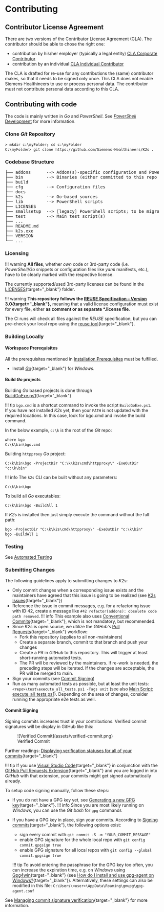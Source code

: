 <!--
SPDX-FileCopyrightText: © 2024 Siemens Healthcare GmbH
SPDX-License-Identifier: MIT
-->

# Contributing
## Contributor License Agreement
There are two versions of the Contributor License Agreement (CLA). 
The contributor should be able to chose the right one: 

* contribution by his/her employer (typically a legal entity) [CLA Corporate Contributor](./cla-corporate-contributor.md)
* contribution by an individual [CLA Individual Contributor](./cla-individual-contributor.md) 

The CLA is drafted for re-use for any contributions the (same) contributor makes, so that it needs to be signed only once.
This CLA does not enable Siemens Healthineers to use or process personal data. The contributor must not contribute personal data according to this CLA.

## Contributing with code
The code is mainly written in *Go* and *PowerShell*. See [*PowerShell* Development](powershell-dev.md) for more information.

### Clone *Git* Repository

```console
> mkdir c:\myFolder; cd c:\myFolder
C:\myFolder> git clone https://github.com/Siemens-Healthineers/K2s .
```

### Codebase Structure
<pre>
├── addons      --> Addon(s)-specific configuration and PowerShell scripts
├── bin         --> Binaries (either committed to this repo or dropped as build target)
├── build
├── cfg         --> Configuration files
├── docs
├── k2s         --> Go-based sources
├── lib         --> PowerShell scripts
├── LICENSES
├── smallsetup  --> [legacy] PowerShell scripts; to be migrated to "lib"
├── test        --> Main test script(s)
├── ...
├── README.md
├── k2s.exe
├── VERSION
└── ...
</pre>

### Licensing
!!! warning
    **All files**, whether *own* code or 3rd-party code (i.e. *PowerShell*/*Go* snippets or configuration files like *yaml* manifests, etc.), have to be clearly marked with the respective license.

The currently supported/used 3rd-party licenses can be found in the [LICENSES](https://github.com/Siemens-Healthineers/K2s/tree/main/LICENSES){target="_blank"} folder.

!!! warning
    **This repository follows the [REUSE Specification – Version 3.0](https://reuse.software/spec/){target="_blank"},** meaning that a valid license configuration must exist for every file, either **as comment or as separate \*.license file**.

The CI runs will check all files against the *REUSE* specification, but you can pre-check your local repo using the [reuse tool](https://github.com/fsfe/reuse-tool){target="_blank"}.

### Building Locally
#### Workspace Prerequisites
All the prerequisites mentioned in [Installation Prerequisites](../../op-manual/installing-k2s.md#prerequisites) must be fulfilled.

* Install [*Go*](https://go.dev/dl/){target="_blank"} for *Windows*.

#### Build *Go* projects
Building *Go* based projects is done through [BuildGoExe.ps1](https://github.com/Siemens-Healthineers/K2s/blob/main/smallsetup/common/BuildGoExe.ps1){target="_blank"}

!!! tip
    `bgo.cmd` is a shortcut command to invoke the script `BuildGoExe.ps1`.<br/>
    If you have not installed *K2s* yet, then your `PATH` is not updated with the required locations. In this case, look for bgo.cmd and invoke the build command.

In the below example, `c:\k` is the root of the *Git* repo:
```console
where bgo
C:\k\bin\bgo.cmd
```

Building `httpproxy` *Go* project:
```console
C:\k\bin\bgo -ProjectDir "C:\k\k2s\cmd\httpproxy\" -ExeOutDir "c:\k\bin"
```

!!! info
    The `k2s` CLI can be built without any parameters:
```console
C:\k\bin\bgo
```

To build all *Go* executables:
```console
C:\k\bin\bgo -BuildAll 1
```

If *K2s* is installed then just simply execute the command without the full path:
```console
bgo -ProjectDir "C:\k\k2s\cmd\httpproxy\" -ExeOutDir "c:\k\bin"
bgo -BuildAll 1
```

### Testing 
See [Automated Testing](automated-testing.md)

### Submitting Changes
The following guidelines apply to submitting changes to *K2s*:

- Only commit changes when a corresponding issue exists and the maintainers have agreed that this issue is going to be realized (see [K2s Issues](https://github.com/Siemens-Healthineers/K2s/issues){target="_blank"})
- Reference the issue in commit messages, e.g. for a refactoring issue with ID 42, create a message like `#42 refactor(addons): obsolete code path removed`. 
!!! info
    This example also uses [Conventional Commits](https://www.conventionalcommits.org/en/v1.0.0/){target="_blank"}, which is not mandatory, but recommended.
- Since *K2s* is open source, we utilize the *GitHub's* [Pull Requests](https://docs.github.com/en/pull-requests){target="_blank"} workflow:
    - Fork this repository (applies to all non-maintainers)
    - Create a separate branch, commit to that branch and push your changes
    - Create a PR in *GitHub* to this repository. This will trigger at least short-running automated tests.
    - The PR will be reviewed by the maintainers. If re-work is needed, the preceding steps will be iterated. If the changes are acceptable, the PR will be merged to main.
- Sign your commits (see [Commit Signing](#commit-signing))
- Run as many automated tests as possible, but at least the unit tests: `<repo>\test\execute_all_tests.ps1 -Tags unit` (see also [Main Script: execute_all_tests.ps1](automated-testing.md#main-script-execute_all_testsps1)). Depending on the area of changes, consider running the appropriate e2e tests as well.

#### Commit Signing
Signing commits increases trust in your contributions. Verified commit signatures will be display in GitHub like this:

<figure markdown="span">
  ![Verified Commit](assets/verified-commit.png)
  <figcaption>Verified Commit</figcaption>
</figure>
  
Further readings: [Displaying verification statuses for all of your commits](https://docs.github.com/en/authentication/managing-commit-signature-verification/displaying-verification-statuses-for-all-of-your-commits){target="_blank"}

!!! tip
    If you use [Visual Studio Code](https://code.visualstudio.com/){target="_blank"} in conjunction with the [GitHub Pull Requests Extension](https://marketplace.visualstudio.com/items?itemName=GitHub.vscode-pull-request-github){target="_blank"} and you are logged in into *GitHub* with that extension, your commits might get signed automatically already.

To setup code signing manually, follow these steps:

- If you do not have a GPG key yet, see [Generating a new GPG key](https://docs.github.com/en/authentication/managing-commit-signature-verification/generating-a-new-gpg-key){target="_blank"}.
!!! info
    Since you are most likely running on *Windows*, you can use the *Git bash* for `gpg` commands
- If you have a GPG key in place, sign your commits. According to [Signing commits](https://docs.github.com/en/authentication/managing-commit-signature-verification/signing-commits){target="_blank"}, the following options exist:
    - sign every commit with `git commit -S -m "YOUR_COMMIT_MESSAGE"`
    - enable GPG signature for the whole local repo with `git config commit.gpgsign true`
    - enable GPG signature for all local repos with `git config --global commit.gpgsign true`
    
    !!! tip
        To avoid entering the passphrase for the GPG key too often, you can increase the expiration time, e.g. on *Windows* using [Gpg4win](https://gpg4win.org/download.html){target="_blank"} (see [How do I install and use gpg-agent on Windows?](https://stackoverflow.com/a/66821816){target="_blank"}). Alternatively, these settings can also be modified in this file: `C:\Users\<user>\AppData\Roaming\gnupg\gpg-agent.conf`

See [Managing commit signature verification](https://docs.github.com/en/authentication/managing-commit-signature-verification){target="_blank"} for more information.

